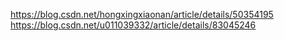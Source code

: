 https://blog.csdn.net/hongxingxiaonan/article/details/50354195
https://blog.csdn.net/u011039332/article/details/83045246